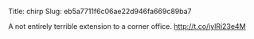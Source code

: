 Title: chirp
Slug: eb5a7711f6c06ae22d946fa669c89ba7

A not entirely terrible extension to a corner office. <a href="http://t.co/iylRi23e4M">http://t.co/iylRi23e4M</a>
